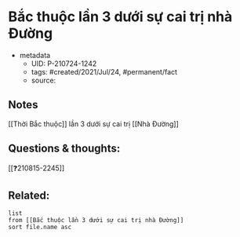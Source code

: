 # Bắc thuộc lần 3 dưới sự cai trị nhà Đường

- metadata
	- UID: P-210724-1242
	- tags: #created/2021/Jul/24, #permanent/fact 
	- source: 

## Notes
[[Thời Bắc thuộc]] lần 3 dưới sự cai trị [[Nhà Đường]]

## Questions & thoughts:
[[❓210815-2245]]

## Related:
```dataview
list
from [[Bắc thuộc lần 3 dưới sự cai trị nhà Đường]]
sort file.name asc
```
